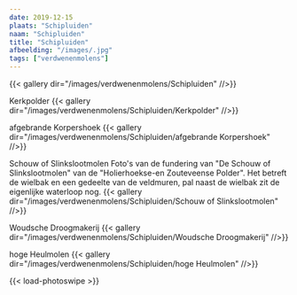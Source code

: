 ```yaml
---
date: 2019-12-15
plaats: "Schipluiden"
naam: "Schipluiden"
title: "Schipluiden"
afbeelding: "/images/.jpg"
tags: ["verdwenenmolens"]
---
```


{{< gallery dir="/images/verdwenenmolens/Schipluiden" //>}}

Kerkpolder
{{< gallery dir="/images/verdwenenmolens/Schipluiden/Kerkpolder" //>}}

afgebrande Korpershoek
{{< gallery dir="/images/verdwenenmolens/Schipluiden/afgebrande Korpershoek" //>}}

Schouw of Slinkslootmolen
Foto's van de fundering van "De Schouw of Slinkslootmolen" van de "Holierhoekse-en Zouteveense Polder".
Het betreft de wielbak en een gedeelte van de veldmuren, pal naast de wielbak zit de eigenlijke waterloop nog.
{{< gallery dir="/images/verdwenenmolens/Schipluiden/Schouw of Slinkslootmolen" //>}}

Woudsche Droogmakerij
{{< gallery dir="/images/verdwenenmolens/Schipluiden/Woudsche Droogmakerij" //>}}

hoge Heulmolen
{{< gallery dir="/images/verdwenenmolens/Schipluiden/hoge Heulmolen" //>}}

{{< load-photoswipe >}}